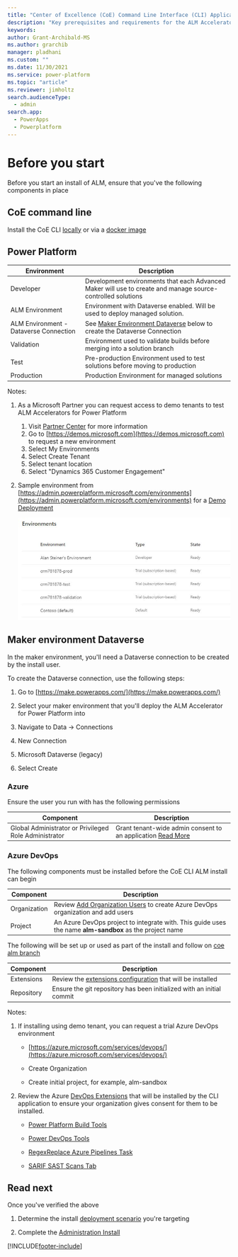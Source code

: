 ```yaml
---
title: "Center of Excellence (CoE) Command Line Interface (CLI) Application Lifecycle Management (ALM) Accelerator Before you start"
description: "Key prerequisites and requirements for the ALM Accelerator using the Center of Excellence (CoE) Command Line Interface (CLI)"
keywords: 
author: Grant-Archibald-MS
ms.author: grarchib
manager: pladhani
ms.custom: ""
ms.date: 11/30/2021
ms.service: power-platform
ms.topic: "article"
ms.reviewer: jimholtz
search.audienceType: 
  - admin
search.app: 
  - PowerApps
  - Powerplatform
---
```


# Before you start

Before you start an install of ALM, ensure that you've the following components in place

## CoE command line

Install the CoE CLI [locally](../install.md#local-install) or via a [docker image](../install.md#docker-install)

## Power Platform

Environment | Description
----------- | -------------
Developer | Development environments that each Advanced Maker will use to create and manage source-controlled solutions
ALM Environment | Environment with Dataverse enabled. Will be used to deploy managed solution.
ALM Environment - Dataverse Connection | See [Maker Environment Dataverse](#maker-environment-dataverse) below to create the Dataverse Connection
Validation | Environment used to validate builds before merging into a solution branch              |
Test | Pre-production Environment used to test solutions before moving to production          |
Production | Production Environment for managed solutions                                          |

Notes:

1. As a Microsoft Partner you can request access to demo tenants to test ALM Accelerators for Power Platform
   1) Visit [Partner Center](/partner-center/mpn-demos) for more information
   2) Go to [https://demos.microsoft.com](https://demos.microsoft.com) to request a new environment
   3) Select My Environments
   4) Select Create Tenant
   5) Select tenant location
   6) Select "Dynamics 365 Customer Engagement"

1. Sample environment from [https://admin.powerplatform.microsoft.com/environments](https://admin.powerplatform.microsoft.com/environments) for a [Demo Deployment](./scenarios/tenant-deployments.md#demonstration-deployment)

   ![Sample image Environments from Power Platform Admin Portal](../media/environments.jpg)

## Maker environment Dataverse

In the maker environment, you'll need a Dataverse connection to be created by the install user.

To create the Dataverse connection, use the following steps:

1. Go to [https://make.powerapps.com/](https://make.powerapps.com/)

1. Select your maker environment that you'll deploy the ALM Accelerator for Power Platform into

1. Navigate to Data -> Connections

1. New Connection

1. Microsoft Dataverse (legacy)

1. Select Create

### Azure

Ensure the user you run with has the following permissions

Component | Description
--------- | ----------
Global Administrator or Privileged Role Administrator|Grant tenant-wide admin consent to an application [Read More](/azure/active-directory/manage-apps/grant-admin-consent)

### Azure DevOps

The following components must be installed before the CoE CLI ALM install can begin

Component | Description
--------- | ----------
Organization | Review [Add Organization Users](/azure/devops/organizations/accounts/add-organization-users) to create Azure DevOps organization and add users
Project | An Azure DevOps project to integrate with. This guide uses the name **alm-sandbox** as the project name

The following will be set up or used as part of the install and follow on [coe alm branch](https://github.com/microsoft/coe-starter-kit/tree/main/coe-cli/docs/help/alm/branch.md)

Component | Description
--------- | ----------
Extensions | Review the [extensions configuration](https://github.com/microsoft/coe-starter-kit/tree/main/coe-cli/config/AzureDevOpsExtensionsDetails.json) that will be installed
Repository | Ensure the git repository has been initialized with an initial commit

Notes:

1. If installing using demo tenant, you can request a trial Azure DevOps environment

   - [https://azure.microsoft.com/services/devops/](https://azure.microsoft.com/services/devops/)

   - Create Organization

   - Create initial project, for example, alm-sandbox

1. Review the Azure [DevOps Extensions](https://github.com/microsoft/coe-starter-kit/tree/main/coe-cli/config/AzureDevOpsExtensionsDetails.json) that will be installed by the CLI application to ensure your organization gives consent for them to be installed.
   - [Power Platform Build Tools](https://marketplace.visualstudio.com/items?itemName=microsoft-IsvExpTools.PowerPlatform-BuildTools)

   - [Power DevOps Tools](https://marketplace.visualstudio.com/items?itemName=WaelHamze.xrm-ci-framework-build-tasks)

   - [RegexReplace Azure Pipelines Task](https://marketplace.visualstudio.com/items?itemName=knom.regexreplace-task)
  
   - [SARIF SAST Scans Tab](https://marketplace.visualstudio.com/items?itemName=sariftools.scans)

## Read next

Once you've verified the above

1. Determine the install [deployment scenario](./scenarios/overview.md) you're targeting

1. Complete the [Administration Install](./admin-install.md)

[!INCLUDE[footer-include](../../../../includes/footer-banner.md)]
